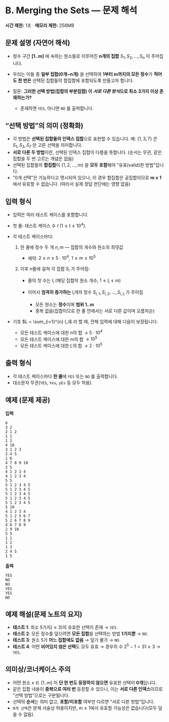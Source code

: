 # B. Merging the Sets — 문제 해석

**시간 제한:** 1초  ·  **메모리 제한:** 256MB

## 문제 설명 (자연어 해석)

* 정수 구간 **\[1..m]** 에 속하는 원소들로 이루어진 **n개의 집합** $S_1, S_2, \dots, S_n$ 이 주어집니다.
* 우리는 이들 중 **일부 집합(0개\~n개)** 을 선택하여 **1부터 m까지의 모든 정수**가 **적어도 한 번은** 선택된 집합들의 합집합에 포함되도록 만들고자 합니다.
* 질문: **그러한 선택 방법(집합의 부분집합) 이 *서로 다른 방식*으로 최소 3가지 이상 존재하는가?**

    * 존재하면 `YES`, 아니면 `NO` 를 출력합니다.

## “선택 방법”의 의미 (정확화)

* 각 방법은 **선택된 집합들의 인덱스 집합**으로 표현할 수 있습니다. 예: $\{1, 3, 7\}$ 은 $S_1, S_3, S_7$ 만 고른 선택을 의미합니다.
* **서로 다른 두 방법**이란, 선택된 인덱스 집합이 다름을 뜻합니다. (순서는 무관, 같은 집합을 두 번 고르는 개념은 없음)
* 선택된 집합들의 **합집합**이 $\{1,2,\dots,m\}$ 을 **모두 포함**해야 "유효(valid)한 방법"입니다.
* "0개 선택"은 가능하다고 명시되어 있으나, 이 경우 합집합은 공집합이므로 **m ≥ 1** 에서 유효할 수 없습니다. (따라서 실제 정답 판단에는 영향 없음)

## 입력 형식

* 입력은 여러 테스트 케이스를 포함합니다.
* 첫 줄: 테스트 케이스 수 $t$ ($1 \le t \le 10^4$).
* 각 테스트 케이스마다:

    1. 한 줄에 정수 두 개 $n, m$ — 집합의 개수와 원소의 최댓값

        * 제약: $2 \le n \le 5\cdot 10^4$, $1 \le m \le 10^5$
    2. 이후 $n$줄에 걸쳐 각 집합 $S_i$ 가 주어짐:

        * 줄의 첫 수는 $l_i$ (해당 집합의 원소 개수, $1 \le l_i \le m$)
        * 이어서 **엄격히 증가하는** $l_i$개의 정수 $S_{i,1}, S_{i,2}, \dots, S_{i,l_i}$ 가 주어짐

            * 모든 원소는 **정수**이며 **범위 1..m**
            * 중복 없음(집합이므로 한 줄 안에서는 서로 다른 값이며 오름차순)
* 기호 $L = \sum_{i=1}^{n} l_i$ 라 할 때, 전체 입력에 대해 다음이 보장됩니다:

    * 모든 테스트 케이스에 대한 $n$의 합 $\le 5\cdot 10^4$
    * 모든 테스트 케이스에 대한 $m$의 합 $\le 10^5$
    * 모든 테스트 케이스에 대한 $L$의 합 $\le 2\cdot 10^5$

## 출력 형식

* 각 테스트 케이스마다 **한 줄**에 `YES` 또는 `NO` 를 출력합니다.
* 대소문자 무관(`YES`, `Yes`, `yEs` 등 모두 허용).

## 예제 (문제 제공)

**입력**

```
6
3 2
2 1 2
1 1
1 2
4 10
3 1 2 3
2 4 5
1 6
4 7 8 9 10
2 5
4 1 2 3 4
4 1 2 3 4
5 5
5 1 2 3 4 5
5 1 2 3 4 5
5 1 2 3 4 5
5 1 2 3 4 5
5 1 2 3 4 5
5 10
4 1 2 3 4
5 1 2 5 6 7
5 2 6 7 8 9
4 6 7 8 9
2 9 10
5 5
1 1
1 2
1 3
2 4 5
1 5
```

**출력**

```
YES
NO
NO
YES
YES
NO
```

## 예제 해설(문제 노트의 요지)

* **테스트 1**: 최소 5가지($\ge 3$)의 유효한 선택이 존재 → `YES`.
* **테스트 2**: 모든 정수를 덮으려면 **모든 집합**을 선택하는 방법 **1가지뿐** → `NO`.
* **테스트 3**: 원소 5가 **어느 집합에도 없음** → 덮기 불가 → `NO`.
* **테스트 4**: 어떤 **비어있지 않은 선택**도 모두 유효 → 경우의 수 $2^5-1=31\ge 3$ → `YES`.

## 의미상/코너케이스 주의

* 어떤 원소 $x\in[1..m]$ 이 **단 한 번도 등장하지 않으면** 유효한 선택이 **0개**입니다.
* 같은 집합 내용이 **중복으로 여러 번** 등장할 수 있으나, 이는 **서로 다른 인덱스**이므로 “선택 방법”으로는 구분됩니다.
* 선택의 **순서**는 의미 없고, **포함/미포함** 여부만 다르면 “서로 다른 방법”입니다.
* `0개 선택`은 문제 서술상 허용이지만, $m\ge 1$에서 유효할 가능성은 없습니다(모두 덮을 수 없음).
